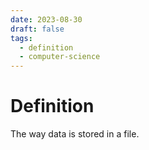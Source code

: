 ```yaml
---
date: 2023-08-30
draft: false
tags:
  - definition
  - computer-science
---
```

# Definition

The way data is stored in a file.